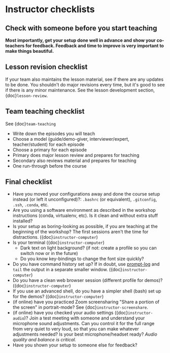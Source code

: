 # Instructor checklists

## Check with someone before you start teaching

**Most importantly, get your setup done well in advance and show your
co-teachers for feedback.  Feedback and time to improve is very
important to make things beautiful.**



## Lesson revision checklist

If your team also maintains the lesson material, see if there are any
updates to be done.  You shouldn't do major revisions every time, but
it's good to see if there is any minor maintenance. See the lesson
development section, {doc}`lesson-review`.



## Team teaching checklist

See {doc}`team-teaching`

- Write down the episodes you will teach
- Choose a model (guide/demo-giver, interviewer/expert,
  teacher/student) for each episode
- Choose a primary for each episode
- Primary does major lesson review and prepares for teaching
- Secondary also reviews material and prepares for teaching
- One run-through before the course



## Final checklist

- Have you moved your configurations away and done the course setup
  instead (or left it unconfigured)?: `.bashrc` (or equivalent),
  `.gitconfig`, `.ssh`, `.conda`, etc.
- Are you using a software environment as described in the workshop
  instructions (conda, virtualenv, etc).  Is it clean and without
  extra stuff installed?
- Is your setup as boring-looking as possible, if you are teaching at
  the beginning of the workshop?  The first sessions aren't the time
  for distractions. ({doc}`instructor-computer`)
- Is your terminal ({doc}`instructor-computer`)
  - Dark text on light background? (if not: create a profile so you
    can switch now or in the future)
  - Do you know key-bindings to change the font size quickly?
- Do you have command history set up?  If in doubt, use
  [prompt-log](https://github.com/rkdarst/prompt-log/) and `tail` the
  output in a separate smaller window. ({doc}`instructor-computer`)
- Do you have a clean web browser session (different profile for
  demos)? ({doc}`instructor-computer`)
- If you use an advanced shell, do you have a simpler shell (bash) set
  up for the demos? ({doc}`instructor-computer`)
- (if online) have you practiced Zoom screensharing "Share a portion
  of the screen" in portrait-mode?  See
  {doc}`instructor-screenshare`.
- (if online) have you checked your audio settings ({doc}`instructor-audio`)?  Join a test
  meeting with someone and understand your microphone sound
  adjustments.  Can you control it for the full range from very quiet
  to very loud, so that you can make whatever adjustments needed?  Is
  your best microphone/headset ready? *Audio quality and balance is
  critical.*
- Have you shown your setup to someone else for feedback?
